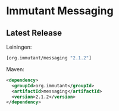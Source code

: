 # Immutant Messaging

## Latest Release

Leiningen:

``` clj
[org.immutant/messaging "2.1.2"]
```

Maven:

``` xml
<dependency>
  <groupId>org.immutant</groupId>
  <artifactId>messaging</artifactId>
  <version>2.1.2</version>
</dependency>
```
